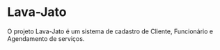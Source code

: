 # Lava-Jato
O projeto Lava-Jato é um sistema de cadastro de Cliente, Funcionário e Agendamento de serviços.
